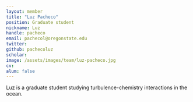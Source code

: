 ```yaml
---
layout: member
title: "Luz Pacheco"
position: Graduate student
nickname: Luz
handle: pacheco
email: pachecol@oregonstate.edu
twitter:
github: pachecoluz
scholar:
image: /assets/images/team/luz-pacheco.jpg
cv:
alum: false
---
```

Luz is a graduate student studying turbulence-chemistry interactions in the ocean.


[Oregon State University]: http://oregonstate.edu/
[School of Mechanical, Industrial, and Manufacturing Engineering]: http://mime.oregonstate.edu
